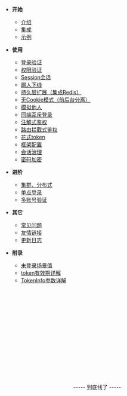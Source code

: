 <!-- 这是目录树文件 -->

- **开始**
	- [介绍](/README)
	- [集成](/start/download)
	- [示例](/start/example) 	

- **使用**
	- [登录验证](/use/login-auth) 
	- [权限验证](/use/jur-auth) 
	- [Session会话](/use/session) 
	- [踢人下线](/use/kick) 
	- [持久层扩展（集成Redis）](/use/dao-extend) 
	- [无Cookie模式（前后台分离）](/use/not-cookie) 
	- [模拟他人](/use/mock-person) 
	- [同端互斥登录](/use/mutex-login) 
	- [注解式鉴权](/use/at-check) 
	- [路由拦截式鉴权](/use/route-check) 
	- [花式token](/use/token-style) 
	- [框架配置](/use/config) 
	- [会话治理](/use/search-session) 
	- [密码加密](/use/password-secure) 
	<!-- - [记住我模式](/use/remember-me) -->

- **进阶**
	- [集群、分布式](/senior/dcs)
	- [单点登录](/senior/sso)
	- [多账号验证](/use/many-account) 

- **其它**
	- [常见问题](/more/common-questions) 
	- [友情链接](/more/link) 
	- [更新日志](/more/update-log) 

- **附录**
	- [未登录场景值](/fun/not-login-scene)
	- [token有效期详解](/fun/token-timeout)
	- [TokenInfo参数详解](/fun/token-info)
	


<br/><br/><br/><br/><br/><br/><br/><br/><br/><br/><br/><br/><br/><br/>
<p style="text-align: center;">----- 到底线了 -----</p>